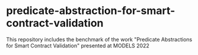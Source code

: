 # predicate-abstraction-for-smart-contract-validation
This repository includes the benchmark of the work "Predicate Abstractions for Smart Contract Validation" presented at MODELS 2022
